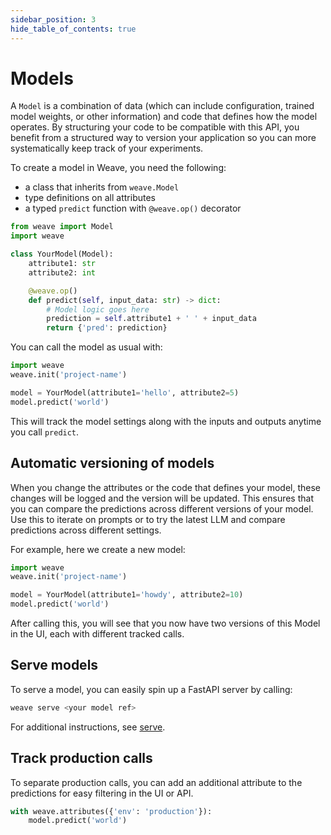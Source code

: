 ```yaml
---
sidebar_position: 3
hide_table_of_contents: true
---
```


# Models

A `Model` is a combination of data (which can include configuration, trained model weights, or other information) and code that defines how the model operates. By structuring your code to be compatible with this API, you benefit from a structured way to version your application so you can more systematically keep track of your experiments.

To create a model in Weave, you need the following:
- a class that inherits from `weave.Model`
- type definitions on all attributes
- a typed `predict` function with `@weave.op()` decorator

```python
from weave import Model
import weave

class YourModel(Model):
    attribute1: str
    attribute2: int

    @weave.op()
    def predict(self, input_data: str) -> dict:
        # Model logic goes here
        prediction = self.attribute1 + ' ' + input_data
        return {'pred': prediction}
```

You can call the model as usual with:
```python
import weave
weave.init('project-name')

model = YourModel(attribute1='hello', attribute2=5)
model.predict('world')
```

This will track the model settings along with the inputs and outputs anytime you call `predict`.

## Automatic versioning of models

When you change the attributes or the code that defines your model, these changes will be logged and the version will be updated.
This ensures that you can compare the predictions across different versions of your model. Use this to iterate on prompts or to try the latest LLM and compare predictions across different settings. 

For example, here we create a new model:
```python
import weave
weave.init('project-name')

model = YourModel(attribute1='howdy', attribute2=10)
model.predict('world')
```

After calling this, you will see that you now have two versions of this Model in the UI, each with different tracked calls.

## Serve models

To serve a model, you can easily spin up a FastAPI server by calling:
```bash
weave serve <your model ref>
```

For additional instructions, see [serve](/guides/tools/serve).

## Track production calls

To separate production calls, you can add an additional attribute to the predictions for easy filtering in the UI or API. 

```python
with weave.attributes({'env': 'production'}):
    model.predict('world')
```
